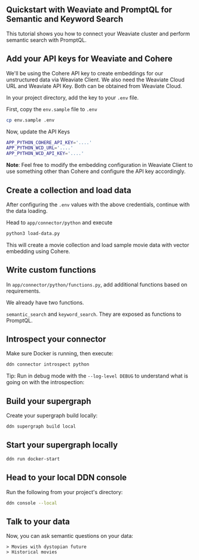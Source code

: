 ## Quickstart with Weaviate and PromptQL for Semantic and Keyword Search

This tutorial shows you how to connect your Weaviate cluster and perform semantic search with PromptQL.

## Add your API keys for Weaviate and Cohere

We'll be using the Cohere API key to create embeddings for our unstructured data via Weaviate Client. We also need the Weaviate Cloud URL and Weaviate API Key. Both can be obtained from Weaviate Cloud.

In your project directory, add the key to your `.env` file.

First, copy  the `env.sample` file to `.env`

```bash copy
cp env.sample .env
```

Now, update the API Keys

```bash copy
APP_PYTHON_COHERE_API_KEY='....'
APP_PYTHON_WCD_URL='....'
APP_PYTHON_WCD_API_KEY='....'
```

**Note**: Feel free to modify the embedding configuration in Weaviate Client to use something other than Cohere and configure the API key accordingly.

## Create a collection and load data

After configuring the `.env` values with the above credentials, continue with the data loading.

Head to `app/connector/python` and execute
```bash copy
python3 load-data.py
```

This will create a movie collection and load sample movie data with vector embedding using Cohere.

## Write custom functions

In `app/connector/python/functions.py`, add additional functions based on requirements.

We already have two functions.

`semantic_search` and `keyword_search`. They are exposed as functions to PromptQL.

## Introspect your connector

Make sure Docker is running, then execute:

```bash copy
ddn connector introspect python
```

Tip: Run in debug mode with the `--log-level DEBUG` to understand what is going on with the introspection:

## Build your supergraph

Create your supergraph build locally:

```bash copy
ddn supergraph build local
```

## Start your supergraph locally

```bash copy
ddn run docker-start
```

## Head to your local DDN console

Run the following from your project's directory:

```bash copy
ddn console --local
```

## Talk to your data

Now, you can ask semantic questions on your data:

```text copy
> Movies with dystopian future
> Historical movies
```